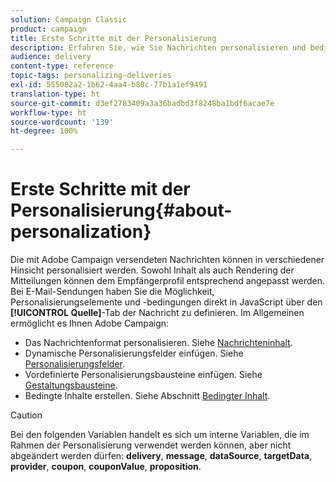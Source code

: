 ```yaml
---
solution: Campaign Classic
product: campaign
title: Erste Schritte mit der Personalisierung
description: Erfahren Sie, wie Sie Nachrichten personalisieren und bedingten Inhalt in Campaign verwenden können.
audience: delivery
content-type: reference
topic-tags: personalizing-deliveries
exl-id: 555082a2-1b62-4aa4-b80c-77b1a1ef9491
translation-type: ht
source-git-commit: d3ef2783409a3a36badbd3f8248ba1bdf6acae7e
workflow-type: ht
source-wordcount: '139'
ht-degree: 100%

---
```


# Erste Schritte mit der Personalisierung{#about-personalization}

Die mit Adobe Campaign versendeten Nachrichten können in verschiedener Hinsicht personalisiert werden. Sowohl Inhalt als auch Rendering der Mitteilungen können dem Empfängerprofil entsprechend angepasst werden. Bei E-Mail-Sendungen haben Sie die Möglichkeit, Personalisierungselemente und -bedingungen direkt in JavaScript über den **[!UICONTROL Quelle]**-Tab der Nachricht zu definieren. Im Allgemeinen ermöglicht es Ihnen Adobe Campaign:

* Das Nachrichtenformat personalisieren. Siehe [Nachrichteninhalt](../../delivery/using/defining-the-email-content.md#message-content).
* Dynamische Personalisierungsfelder einfügen. Siehe [Personalisierungsfelder](../../delivery/using/personalization-fields.md).
* Vordefinierte Personalisierungsbausteine einfügen. Siehe [Gestaltungsbausteine](../../delivery/using/personalization-blocks.md).
* Bedingte Inhalte erstellen. Siehe Abschnitt [Bedingter Inhalt](../../delivery/using/conditional-content.md).

>[!CAUTION]
>
>Bei den folgenden Variablen handelt es sich um interne Variablen, die im Rahmen der Personalisierung verwendet werden können, aber nicht abgeändert werden dürfen: **delivery**, **message**, **dataSource**, **targetData**, **provider**, **coupon**, **couponValue**, **proposition**.
